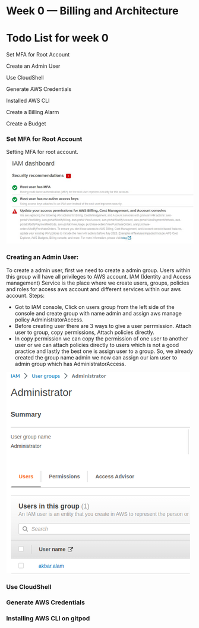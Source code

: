 # Week 0 — Billing and Architecture

# Todo List for week 0

Set MFA for Root Account

Create an Admin User

Use CloudShell

Generate AWS Credentials

Installed AWS CLI

Create a Billing Alarm

Create a Budget

### Set MFA for Root Account
Setting MFA for root account.

![MFA root acc](_docs/assets/images/root-acc-MFA.jpg)


### Creating an Admin User:
 To create a admin user, first we need to create a admin group. Users within this group will have all privileges to AWS account.
 IAM (Identity and Access management) Service is the place where we create users, groups, policies and roles for access aws account and different services within our aws account. 
Steps:
* Got to IAM console, Click on users group from the left side of the console and create group with name admin and assign aws manage policy AdministratorAccess.
* Before creating user there are 3 ways to give a user perrmission. Attach user to group, copy permissions, Attach policies directly. 
* In copy permission we can copy the permission of one user to another user or we can attach policies directly to users which is not a good practice and lastly the best one is assign user to a group. So, we already created the group name admin we now can assign our iam user to admin group which has AdministratorAccess.

![Admin user group](_docs/assets/images/IAM-group.png)


### Use CloudShell


### Generate AWS Credentials

### Installing AWS CLI on gitpod